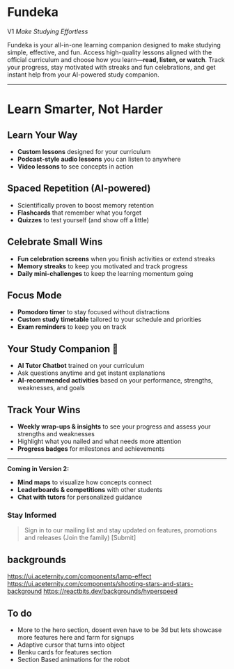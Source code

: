 # Fundeka
V1
*Make Studying Effortless*

Fundeka is your all-in-one learning companion designed to make studying simple, effective, and fun. Access high-quality lessons aligned with the official curriculum and choose how you learn—**read, listen, or watch**. Track your progress, stay motivated with streaks and fun celebrations, and get instant help from your AI-powered study companion.

---

# Learn Smarter, Not Harder

## Learn Your Way

* **Custom lessons** designed for your curriculum
* **Podcast-style audio lessons** you can listen to anywhere
* **Video lessons** to see concepts in action

## Spaced Repetition (AI-powered)

* Scientifically proven to boost memory retention
* **Flashcards** that remember what you forget
* **Quizzes** to test yourself (and show off a little)

## Celebrate Small Wins

* **Fun celebration screens** when you finish activities or extend streaks
* **Memory streaks** to keep you motivated and track progress
* **Daily mini-challenges** to keep the learning momentum going

## Focus Mode

* **Pomodoro timer** to stay focused without distractions
* **Custom study timetable** tailored to your schedule and priorities
* **Exam reminders** to keep you on track

## Your Study Companion 🤖

* **AI Tutor Chatbot** trained on your curriculum
* Ask questions anytime and get instant explanations
* **AI-recommended activities** based on your performance, strengths, weaknesses, and goals

## Track Your Wins

* **Weekly wrap-ups & insights** to see your progress and assess your strengths and weaknesses
* Highlight what you nailed and what needs more attention
* **Progress badges** for milestones and achievements

---

**Coming in Version 2:**

* **Mind maps** to visualize how concepts connect
* **Leaderboards & competitions** with other students
* **Chat with tutors** for personalized guidance


### Stay Informed

> Sign in to our mailing list and stay updated on features, promotions and releases
(Join the family) [Submit]

## backgrounds
https://ui.aceternity.com/components/lamp-effect
https://ui.aceternity.com/components/shooting-stars-and-stars-background
https://reactbits.dev/backgrounds/hyperspeed

## To do
- More to the hero section, dosent even have to be 3d but lets showcase more features here and farm for signups
- Adaptive cursor that turns into object 
- Benku cards for features section
- Section Based animations for the robot

